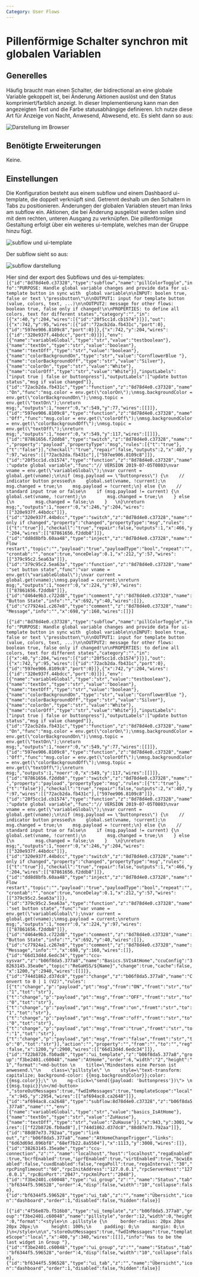 ```yaml
---
Category: User Flows
---
```


# Pillenförmige Schalter synchron mit globalen Variablen

## Generelles
Häufig braucht man einen Schalter, der bidirectional an eine globale Variable gekoppelt ist, bei Änderung Aktionen auslöst und den Status komprimiert/farblich anzeigt. In dieser Implementierung kann man den angezeigten Text und die Farbe statusabhängige definieren. Ich nutze diese Art für Anzeige von Nacht, Anwesend, Abwesend, etc. Es sieht dann so aus: 

![Darstellung im Browser](https://user-images.githubusercontent.com/17273119/60909649-11853680-a27f-11e9-9105-a00fd1fa5adc.png)

## Benötigte Erweiterungen
Keine.

## Einstellungen
Die Konfiguration besteht aus einem subflow und einem Dashbaord ui-template, die doppelt verknüpft sind. Getrennt deshalb um den Schaltern in Tabs zu positionieren. Änderungen der globalen Variablen steuert man links am subflow ein. Aktionen, die bei Änderung ausgelöst warden sollen sind mit dem rechten, unteren Ausgang zu verknüpfen. 
Die pillenförmige Gestaltung erfolgt über ein weiteres ui-template, welches man der Gruppe hinzu fügt.

![subflow und ui-template](https://user-images.githubusercontent.com/17273119/60909856-98d2aa00-a27f-11e9-941b-ce520d7bf03f.png)

Der subflow sieht so aus: 

![subflow darstellung](https://user-images.githubusercontent.com/17273119/60910199-62495f00-a280-11e9-9094-6190977925c6.png)

Hier sind der export des Subflows und des ui-templates: 
`[{"id":"8d78d4e0.c37328","type":"subflow","name":"pillColorToggle","info":"PURPOSE: Handle global variable changes and provide data for ui-template button in sync with  global variable\n\nINPUT: boolen true, false or text \"pressbutton\"\n\nOUTPUT1: input for template button (value, colors, text, ...)\n\nOUTPUT2: message for other flows: boolean true, false only if changed!\n\nPROPERTIES: to define all colors, text for different states","category":"","in":[{"x":40,"y":204,"wires":[{"id":"20f5cc1d.cb1574"}]}],"out":[{"x":742,"y":95,"wires":[{"id":"72acb2da.fb431c","port":0},{"id":"597ee906.8109c8","port":0}]},{"x":742,"y":204,"wires":[{"id":"320e937f.44bdcc","port":0}]}],"env":[{"name":"variableGlobal","type":"str","value":"testboolean"},{"name":"textOn","type":"str","value":"boolean"},{"name":"textOff","type":"str","value":"boolean"},{"name":"colorBackgroundOn","type":"str","value":"CornflowerBlue "},{"name":"colorBackgroundOff","type":"str","value":"Silver"},{"name":"colorOn","type":"str","value":"White"},{"name":"colorOff","type":"str","value":"White"}],"inputLabels":["input true | false or buttonpress"],"outputLabels":["update button status","msg if value changed"]},{"id":"72acb2da.fb431c","type":"function","z":"8d78d4e0.c37328","name":"On","func":"msg.color = env.get(\"colorOn\");\nmsg.backgroundColor = env.get(\"colorBackgroundOn\");\nmsg.topic = env.get(\"textOn\");\nreturn msg;","outputs":1,"noerr":0,"x":549,"y":77,"wires":[[]]},{"id":"597ee906.8109c8","type":"function","z":"8d78d4e0.c37328","name":"Off","func":"msg.color = env.get(\"colorOff\");\nmsg.backgroundColor = env.get(\"colorBackgroundOff\");\nmsg.topic = env.get(\"textOff\");\nreturn msg;","outputs":1,"noerr":0,"x":549,"y":117,"wires":[[]]},{"id":"87861656.f2ddb8","type":"switch","z":"8d78d4e0.c37328","name":"","property":"payload","propertyType":"msg","rules":[{"t":"true"},{"t":"false"}],"checkall":"true","repair":false,"outputs":2,"x":407,"y":97,"wires":[["72acb2da.fb431c"],["597ee906.8109c8"]]},{"id":"20f5cc1d.cb1574","type":"function","z":"8d78d4e0.c37328","name":"update global variable","func":"// VERSION 2019-07-05T0803\nvar vname = env.get(\"variableGlobal\");\nvar current = global.get(vname);\n\nif (msg.payload == \"buttonpress\") {\n    // indicator button pressed\n    global.set(vname, !current);\n    msg.changed = true;\n    msg.payload = !current;\n} else {\n    // standard input true or false\n    if (msg.payload != current) {\n        global.set(vname, !current);\n        msg.changed = true;\n    } else {\n        msg.changed = false;\n    }   \n}\nreturn msg;","outputs":1,"noerr":0,"x":246,"y":204,"wires":[["320e937f.44bdcc"]]},{"id":"320e937f.44bdcc","type":"switch","z":"8d78d4e0.c37328","name":"only if changed","property":"changed","propertyType":"msg","rules":[{"t":"true"}],"checkall":"true","repair":false,"outputs":1,"x":466,"y":204,"wires":[["87861656.f2ddb8"]]},{"id":"dd8d8bfb.60aa48","type":"inject","z":"8d78d4e0.c37328","name":"Flow restart","topic":"","payload":"true","payloadType":"bool","repeat":"","crontab":"","once":true,"onceDelay":0.1,"x":212,"y":57,"wires":[["379c95c2.5ea63a"]]},{"id":"379c95c2.5ea63a","type":"function","z":"8d78d4e0.c37328","name":"set button state","func":"var vname = env.get(\"variableGlobal\");\nvar current = global.get(vname);\nmsg.payload = current;\nreturn msg;","outputs":1,"noerr":0,"x":224,"y":97,"wires":[["87861656.f2ddb8"]]},{"id":"d464e9b3.c722d8","type":"comment","z":"8d78d4e0.c37328","name":"Button State","info":"","x":692,"y":40,"wires":[]},{"id":"c77924a1.c267e8","type":"comment","z":"8d78d4e0.c37328","name":"Message","info":"","x":698,"y":160,"wires":[]}]`

`[{"id":"8d78d4e0.c37328","type":"subflow","name":"pillColorToggle","info":"PURPOSE: Handle global variable changes and provide data for ui-template button in sync with  global variable\n\nINPUT: boolen true, false or text \"pressbutton\"\n\nOUTPUT1: input for template button (value, colors, text, ...)\n\nOUTPUT2: message for other flows: boolean true, false only if changed!\n\nPROPERTIES: to define all colors, text for different states","category":"","in":[{"x":40,"y":204,"wires":[{"id":"20f5cc1d.cb1574"}]}],"out":[{"x":742,"y":95,"wires":[{"id":"72acb2da.fb431c","port":0},{"id":"597ee906.8109c8","port":0}]},{"x":742,"y":204,"wires":[{"id":"320e937f.44bdcc","port":0}]}],"env":[{"name":"variableGlobal","type":"str","value":"testboolean"},{"name":"textOn","type":"str","value":"boolean"},{"name":"textOff","type":"str","value":"boolean"},{"name":"colorBackgroundOn","type":"str","value":"CornflowerBlue "},{"name":"colorBackgroundOff","type":"str","value":"Silver"},{"name":"colorOn","type":"str","value":"White"},{"name":"colorOff","type":"str","value":"White"}],"inputLabels":["input true | false or buttonpress"],"outputLabels":["update button status","msg if value changed"]},{"id":"72acb2da.fb431c","type":"function","z":"8d78d4e0.c37328","name":"On","func":"msg.color = env.get(\"colorOn\");\nmsg.backgroundColor = env.get(\"colorBackgroundOn\");\nmsg.topic = env.get(\"textOn\");\nreturn msg;","outputs":1,"noerr":0,"x":549,"y":77,"wires":[[]]},{"id":"597ee906.8109c8","type":"function","z":"8d78d4e0.c37328","name":"Off","func":"msg.color = env.get(\"colorOff\");\nmsg.backgroundColor = env.get(\"colorBackgroundOff\");\nmsg.topic = env.get(\"textOff\");\nreturn msg;","outputs":1,"noerr":0,"x":549,"y":117,"wires":[[]]},{"id":"87861656.f2ddb8","type":"switch","z":"8d78d4e0.c37328","name":"","property":"payload","propertyType":"msg","rules":[{"t":"true"},{"t":"false"}],"checkall":"true","repair":false,"outputs":2,"x":407,"y":97,"wires":[["72acb2da.fb431c"],["597ee906.8109c8"]]},{"id":"20f5cc1d.cb1574","type":"function","z":"8d78d4e0.c37328","name":"update global variable","func":"// VERSION 2019-07-05T0803\nvar vname = env.get(\"variableGlobal\");\nvar current = global.get(vname);\n\nif (msg.payload == \"buttonpress\") {\n    // indicator button pressed\n    global.set(vname, !current);\n    msg.changed = true;\n    msg.payload = !current;\n} else {\n    // standard input true or false\n    if (msg.payload != current) {\n        global.set(vname, !current);\n        msg.changed = true;\n    } else {\n        msg.changed = false;\n    }   \n}\nreturn msg;","outputs":1,"noerr":0,"x":246,"y":204,"wires":[["320e937f.44bdcc"]]},{"id":"320e937f.44bdcc","type":"switch","z":"8d78d4e0.c37328","name":"only if changed","property":"changed","propertyType":"msg","rules":[{"t":"true"}],"checkall":"true","repair":false,"outputs":1,"x":466,"y":204,"wires":[["87861656.f2ddb8"]]},{"id":"dd8d8bfb.60aa48","type":"inject","z":"8d78d4e0.c37328","name":"Flow restart","topic":"","payload":"true","payloadType":"bool","repeat":"","crontab":"","once":true,"onceDelay":0.1,"x":212,"y":57,"wires":[["379c95c2.5ea63a"]]},{"id":"379c95c2.5ea63a","type":"function","z":"8d78d4e0.c37328","name":"set button state","func":"var vname = env.get(\"variableGlobal\");\nvar current = global.get(vname);\nmsg.payload = current;\nreturn msg;","outputs":1,"noerr":0,"x":224,"y":97,"wires":[["87861656.f2ddb8"]]},{"id":"d464e9b3.c722d8","type":"comment","z":"8d78d4e0.c37328","name":"Button State","info":"","x":692,"y":40,"wires":[]},{"id":"c77924a1.c267e8","type":"comment","z":"8d78d4e0.c37328","name":"Message","info":"","x":698,"y":160,"wires":[]},{"id":"66d13d4d.6edc34","type":"ccu-sysvar","z":"b06f8da5.377a8","name":"Basics.SVIsAtHome","ccuConfig":"38263145.35ea0e","topic":"ReGaHSS/${Name}","change":true,"cache":false,"x":1200,"y":2940,"wires":[[]]},{"id":"744d1862.d37dc8","type":"change","z":"b06f8da5.377a8","name":"Convert to 0 | 1 (V2)","rules":[{"t":"change","p":"payload","pt":"msg","from":"ON","fromt":"str","to":"1","tot":"str"},{"t":"change","p":"payload","pt":"msg","from":"OFF","fromt":"str","to":"0","tot":"str"},{"t":"change","p":"payload","pt":"msg","from":"on","fromt":"str","to":"1","tot":"str"},{"t":"change","p":"payload","pt":"msg","from":"off","fromt":"str","to":"0","tot":"str"},{"t":"change","p":"payload","pt":"msg","from":"true","fromt":"str","to":"1","tot":"str"},{"t":"change","p":"payload","pt":"msg","from":"false","fromt":"str","to":"0","tot":"str"}],"action":"","property":"","from":"","to":"","reg":false,"x":1200,"y":2900,"wires":[["66d13d4d.6edc34"]]},{"id":"f22b8726.fb0ad8","type":"ui_template","z":"b06f8da5.377a8","group":"f3be2401.c60048","name":"AtHome","order":6,"width":"2","height":"1","format":"<md-button \n    title=\"Mindestens eine Person ist anwesend.\"\n    class=\"pillstyle\" \n    style=\"text-transform: capitalize; background-color: {{msg.backgroundColor}};color: {{msg.color}};\" \n    ng-click=\"send({payload: 'buttonpress'})\"> \n    {{msg.topic}}\n</md-button> ","storeOutMessages":true,"fwdInMessages":true,"templateScope":"local","x":945,"y":2954,"wires":[["af694ac8.ca2648"]]},{"id":"af694ac8.ca2648","type":"subflow:8d78d4e0.c37328","z":"b06f8da5.377a8","name":"","env":[{"name":"variableGlobal","type":"str","value":"basics_IsAtHome"},{"name":"textOn","type":"str","value":"ZuHause"},{"name":"textOff","type":"str","value":"ZuHause"}],"x":943,"y":3001,"wires":[["f22b8726.fb0ad8"],["744d1862.d37dc8","88d87e73.792aa"]]},{"id":"88d87e73.792aa","type":"link out","z":"b06f8da5.377a8","name":"AtHomeChangeTrigger","links":["6d63d69d.896bf8","68ef7b22.8a5504"],"x":1113,"y":3008,"wires":[]},{"id":"38263145.35ea0e","type":"ccu-connection","z":"","name":"localhost","host":"localhost","regaEnabled":true,"bcrfEnabled":true,"iprfEnabled":true,"virtEnabled":true,"bcwiEnabled":false,"cuxdEnabled":false,"regaPoll":true,"regaInterval":"30","rpcPingTimeout":"60","rpcInitAddress":"127.0.0.1","rpcServerHost":"127.0.0.1","rpcBinPort":"2047","rpcXmlPort":"2048"},{"id":"f3be2401.c60048","type":"ui_group","z":"","name":"Status","tab":"bf6344f5.596528","order":4,"disp":false,"width":"10","collapse":false},{"id":"bf6344f5.596528","type":"ui_tab","z":"","name":"Übersicht","icon":"dashboard","order":1,"disabled":false,"hidden":false}]`

`[{"id":"4f56e87b.f516b8","type":"ui_template","z":"b06f8da5.377a8","group":"f3be2401.c60048","name":"pillstyle","order":12,"width":0,"height":0,"format":"<style>\n .pillstyle {\n     border-radius: 20px 20px 20px 20px;\n     height: 100%;\n     padding: 0;\n     margin: 0;\n }\n</style>\n\n","storeOutMessages":true,"fwdInMessages":true,"templateScope":"local","x":400,"y":340,"wires":[[]],"info":"Has to be the last widget in Group "},{"id":"f3be2401.c60048","type":"ui_group","z":"","name":"Status","tab":"bf6344f5.596528","order":4,"disp":false,"width":"10","collapse":false},{"id":"bf6344f5.596528","type":"ui_tab","z":"","name":"Übersicht","icon":"dashboard","order":1,"disabled":false,"hidden":false}]`
